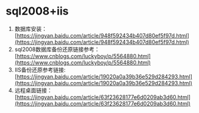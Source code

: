 # sql2008+iis

1. 数据库安装：[https://jingyan.baidu.com/article/948f592434b407d80ef5f97d.html](https://jingyan.baidu.com/article/948f592434b407d80ef5f97d.html)
2. sql2008数据库备份还原链接参考：[https://www.cnblogs.com/luckyboy/p/5564880.html](https://www.cnblogs.com/luckyboy/p/5564880.html)
3. IIS备份还原参考链接:[https://jingyan.baidu.com/article/19020a0a39b36e529d284293.html](https://jingyan.baidu.com/article/19020a0a39b36e529d284293.html)
4. 远程桌面链接：[https://jingyan.baidu.com/article/63f23628177e6d0209ab3d60.html](https://jingyan.baidu.com/article/63f23628177e6d0209ab3d60.html)

